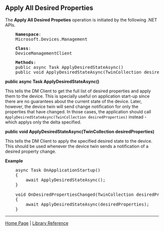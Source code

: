 ## Apply All Desired Properties

The **Apply All Desired Propeties** operation is initiated by the following .NET APIs.


<pre>
    <b>Namespace</b>:
	Microsoft.Devices.Management
</pre>

<pre>
    <b>Class</b>:
	DeviceManagementClient
</pre>

<pre>
    <b>Methods</b>:
    public async Task ApplyDesiredStateAsync()
    public void ApplyDesiredStateAsync(TwinCollection desiredProperties)
</pre>

**public async Task ApplyDesiredStateAsync()**

This tells the DM Client to get the full list of desired properties and apply them to the device. This is specially useful on application start-up since there are no guarantees about the current state of the device. Later, however, the device twin will send change notification for only the properties that have changed. In those cases, the application should call `ApplyDesiredStateAsync(TwinCollection desiredProperties)` instead - which applys only the delta specified.

**public void ApplyDesiredStateAsync(TwinCollection desiredProperties)**

This tells the DM Client to apply the specified desired state to the device. This should be used whenever the device twin sends a notification of a desired property change.

**Example**

<pre>
    async Task OnApplicationStartup()
    {
        await ApplyDesiredStateAsync();
    }

    void OnDesiredPropertiesChanged(TwinCollection desiredProperties)
    {
        await ApplyDesiredStateAsync(desiredProperties);
    }
</pre>

----

[Home Page](../README.md) | [Library Reference](library-reference.md)